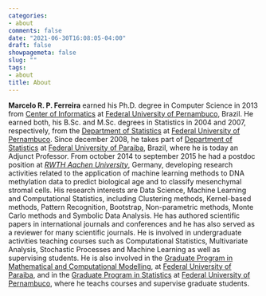 ```yaml
---
categories:
- about
comments: false
date: "2021-06-30T16:08:05-04:00"
draft: false
showpagemeta: false
slug: ""
tags:
- about
title: About
---
```


**Marcelo R. P. Ferreira** earned his Ph.D. degree in Computer Science in 2013 from [Center of Informatics](https://portal.cin.ufpe.br/) at [Federal University of Pernambuco](https://www.ufpe.br/), Brazil. He earned both, his B.Sc. and M.Sc. degrees in Statistics in 2004 and 2007, respectively, from the [Department of Statistics](https://www.ufpe.br/de/) at [Federal University of Pernambuco](https://www.ufpe.br/). Since december 2008, he takes part of [Department of Statistics](https://www.ufpb.br/de/) at [Federal University of Paraiba](https://www.ufpb.br/), Brazil, where he is today an Adjunct Professor. From october 2014 to september 2015 he had a postdoc position at [_RWTH Aachen University_](https://costalab.org/), Germany, developing research activities related to the application of machine learning methods to DNA methylation data to predict biological age and to classify mesenchymal stromal cells. His research interests are Data Science, Machine Learning and Computational Statistics, including Clustering methods, Kernel-based methods, Pattern Recognition, Bootstrap, Non-parametric methods, Monte Carlo methods and Symbolic Data Analysis. He has authored scientific papers in international journals and conferences and he has also served as a reviewer for many scientific journals. He is involved in undergraduate activities teaching courses such as Computational Statistics, Multivariate Analysis, Stochastic Processes and Machine Learning as well as supervising students. He is also involved in the [Graduate Program in Mathematical and Computational Modelling](http://ppgmmc.ci.ufpb.br/), at [Federal University of Paraiba](https://www.ufpb.br/), and in the [Graduate Program in Statistics](https://www.ufpe.br/ppge) at [Federal University of Pernambuco](https://www.ufpe.br/), where he teachs courses and supervise graduate students.

